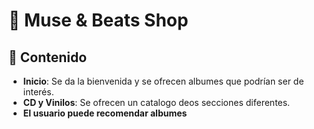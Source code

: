 # 🪩 Muse & Beats Shop

## 💫 Contenido
- **Inicio**: Se da la bienvenida y se ofrecen albumes que podrían ser de interés.
- **CD y Vinilos**: Se ofrecen un catalogo deos secciones diferentes.
- **El usuario puede recomendar albumes**
